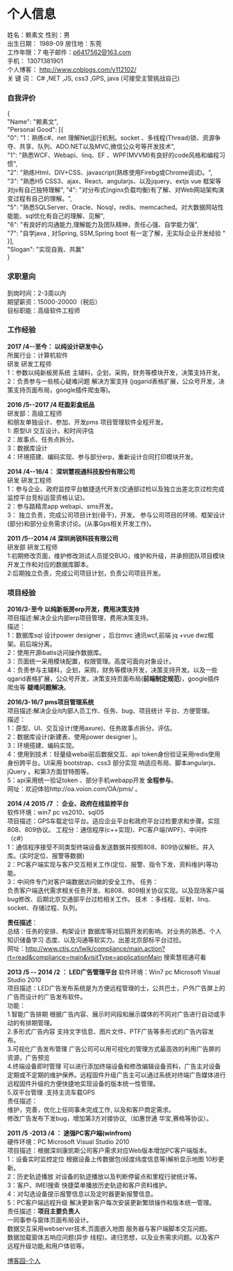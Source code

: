 # 个人信息

姓名：赖素文     性别：男<br />
出生日期：       1989-09    居住地：东莞<br />
工作年限：7      电子邮件：p6417562@163.com<br />
手机：           13071381901<br />
个人博客：       http://www.cnblogs.com/y112102/<br />
关 键 词：       C# ,NET ,JS, css3 ,GPS, java (可接受主管挑战自己)<br />

### 自我评价
{<br />
"Name": "赖素文",<br />
"Personal Good": [{<br />
"0": "1：熟练c#、net 理解Net运行机制。socket 、多线程(Thread)锁、资源争夺、共享、队列、ADO.NET以及MVC,微信公众号等开发技术",<br />
"1": "熟悉WCF、Webapi、linq、EF 、WPF(MVVM)有良好的code风格和编程习惯",<br />
"2": "熟练Html、DIV+CSS、javascript(熟练使用Firebg或Chrome调试)。",<br />
"3": "熟悉H5 CSS3、ajax、React、angularjs、以及jquery、extjs vue 框架等<br />
对js有自己独特理解",
"4": "对分布式(nginx负载均衡)有了解、对Web网站架构演变过程有自己的理解。",<br />
"5": "熟悉SQLServer、Oracle、Nosql，redis、memcached。对大数据网站性能能、sql优化有自己的理解、见解",<br />
"6": "有良好的沟通能力,理解能力及团队精神，责任心强、自学能力强",<br />
"7": "自学java , 对Spring, SSM,Spring boot 有一定了解，无实际企业开发经验 "<br />
}],<br />
"Slogan": "实现自我、共赢"<br />
}

### 求职意向
到岗时间：2-3周以内<br />
期望薪资：15000-20000（税后）<br />
目标职能：高级软件工程师<br />

### 工作经验
**2017 /4--至今： 以纯设计研发中心**<br />
所属行业：计算机软件<br />
研发    研发工程师<br />
1：参数以纯新板房系统 主辅料，企划，采购，财务等模块开发，决策支持开发。<br />
2：负责参与一些核心疑难问题 解决方案支持 (jqgarid表格扩展，公众号开发，决策支持页面布局，google插件爬虫等)。<br />

**2016 /5--2017 /4 旺盈彩盒纸品**<br />
研发部：高级工程师<br />
和朋友单独设计、参加、开发pms 项目管理软件全程开发。<br />
1: 原型UI 交互设计。和时间评估<br />
2：故事点、任务点拆分。<br />
3：数据库设计<br />
4：环境搭建、编码实现、参与部分erp，重新设计合同打印模块开发。<br />

**2014 /4--16/4： 深圳慧视通科技股份有限公司**<br />
研发    研发工程师<br />
1：参与企业、政府监控平台敏捷迭代开发(交通部过检以及独立出差北京过检完成监控平台竞标运营资格认证)。<br />
2：参与路精灵app webapi、sms开发。<br />
3： 独立负责，完成公司项目计划(骨干)，开发。 参与公司项目的环境、框架设计(部分)和部分业务需求讨论。(从事Gps相关开发工作)。<br />

**2011 /5--2014 /4 深圳尚锐科技有限公司**<br />
研发部    研发工程师<br />
1:初期修改页面，维护修改测试人员提交BUG，维护和升级，并承担团队项目模块开发工作和对应的数据库脚本。<br />
2:后期独立负责，完成公司项目计划，负责公司项目开发。<br />

### 项目经验
**2016/3-至今 以纯新板房erp开发，费用决策支持** <br />
项目描述:解决企业内部erp项目管理，费用决策支持。<br />
描述：<br />
1：数据库sql 设计power designer ，后台mvc 通讯wcf,前端 jq +vue dwz框架。前后端分离。<br />
2：使用开源ibatis访问操作数据库。<br />
3：页面统一采用模块配置，权限管理。高度可面向对象设计。<br />
4：负责参与主辅料，企划，采购，财务等模块开发，决策支持开发。以及一些qgarid表格扩展，公众号开发，决策支持页面布局(**前端制定规范**)，google插件爬虫等 **疑难问题解决**。<br />


**2016/3-16/7 pms项目管理系统**<br />
项目描述:解决企业it内部人员工作、任务、bug、项目统计 平台、方便管理。<br />
描述：<br />
1：原型、UI、交互设计(使用axure)、任务故事点拆分。评估。<br />
2：数据库设计(新建表、使用power designer )。<br />
3：环境搭建、编码实现。<br />
4：使用到技术：轻量级webai前后数据交互、api token身份验证采用redis使用身份跨平台。UI采用 bootstrap、css3 部分实现 响适应布局、脚本angularjs、jQuery 。和第3方面甘特图等。<br />
5：api采用统一验证token 、部分手机webapp开发 **全程参与**。<br />
网址：欢迎体验http://oa.voion.com/OA/pms/ 。<br />


**2014 /4  2015 /7 ： 企业、政府在线监控平台**<br />
软件环境：win7 pc vs2010、sql05<br />
项目描述：GPS车载定位平台。适应企业平台和政府平台过检要求和步骤。实现808、809协议。 工程分：通信程序(c++实现)、PC客户端(WPF)、中间件（c#）<br />
1：通信程序接受不同类型终端设备发送数据并按照808、809协议解析。并入库。(实时定位、报警等数据) <br />
2：PC客户端实现与客户交互相关工作(定位、报警、指令下发、资料维护)等功能。 <br />
3：中间件专门对客户端数据访问做的安全工作。
任务：<br />
负责客户端迭代需求相关任务开发、和808、809相关协议实现。以及现场客户端bug修改、后期北京交通部平台过检相关工作。 技术 ：多线程、反射、linq、socket、存储过程、队列。<br />

**责任描述**：<br />
总结：任务的安排、构架设计 数据库等对后期开发的影响、对业务的熟悉、个人知识储备学习 态度、以及沟通等软实力。出差北京部标平台过捡。<br />
网址：http://www.ctis.cn/lwlk/compliance/main.action?rt=read&compliance=main&visitType=applicationMain 搜索慧视通可看<br />

**2013 /5 -- 2014 /2 ： LED广告管理平台**
软件环境：Win7 pc Microsoft Visual Studio 2010<br />
项目描述：LED广告发布系统是为方便远程管理的士，公共巴士，户外广告屏上的广告而设计的广告发布软件。<br /> 
功能： <br />
1.智能广告排期 根据广告内容、展示时间段和展示媒体的不同对广告进行自动或手动的有排期管理。<br />
2.多形式广告内容 支持文字信息、图片文件、PTF广告等多形式的广告内容发布。<br />
3.可视化广告发布管理 广告公司可以用可视化的管理方式最高效的利用广告屏的资源，广告预览<br />
4.终端设备即时管理 可以进行添加终端设备和修改编辑设备资料，广告主对设备定期或不定期的维护保养。远程固件升级广告主可以通过系统对终端广告媒体进行远程固件升级的方便快捷地实现设备的版本统一性管理。<br />
5.双平台管理 .支持主流车载GPS<br />
责任描述：<br />
维护，完善，优化上任同事未完成工作, 以及和客户商定需求。<br />
修改广告发布下发bug，增加第3方对接协议,（如惠世通 华宝,赛格等协议）。

**2011 /5 -2013 /4 ： 途强PC客户端(winfrom)**<br />
硬件环境：PC Microsoft Visual Studio 2010<br />
项目描述：根据深圳康凯斯公司客户需求对应Web版本增加PC客户端版本。<br />
1：设备实时监控定位 根据设备上传数据包(经度纬度信息等)解析显示地图 10秒更新。 <br />
2：历史轨迹播放 对设备的轨迹播放以及判断停留点和里程行驶统计等。<br />
3：客户、IMEI搜索 快捷菜单播放历史轨迹和客户资料维护。<br />
4：对勾选设备提示报警信息以及定时器更新报警信息。<br />
5：PC客户端远程升级 解决更新客户每次安装更新繁琐操作和版本统一管理。<br />
责任描述：**项目主要负责人**<br />
一同事参与窗体页面布局设计。 <br />
数据交互采用webserver技术,页面嵌入地图 服务器与客户端脚本交互问题。<br />
数据加载窗体五响应问题(异步 线程)。递归思想，以及业务需求问题。以及客户远程升级功能,和用户体验等。<br />

[博客园-个人](http://www.cnblogs.com/y112102/)



